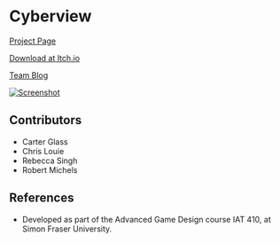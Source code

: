 # Cyberview

[Project Page](https://rmichels.com/cyberview)

[Download at Itch.io](https://rmichels.itch.io/cyberview)

[Team Blog](https://404teamnotfound561902897.wordpress.com)

[![Screenshot](https://rmichels.com/assets/img/cyberview.jpg)](https://rmichels.itch.io/cyberview)

## Contributors
* Carter Glass
* Chris Louie
* Rebecca Singh
* Robert Michels

## References
* Developed as part of the Advanced Game Design course IAT 410, at Simon Fraser University.
